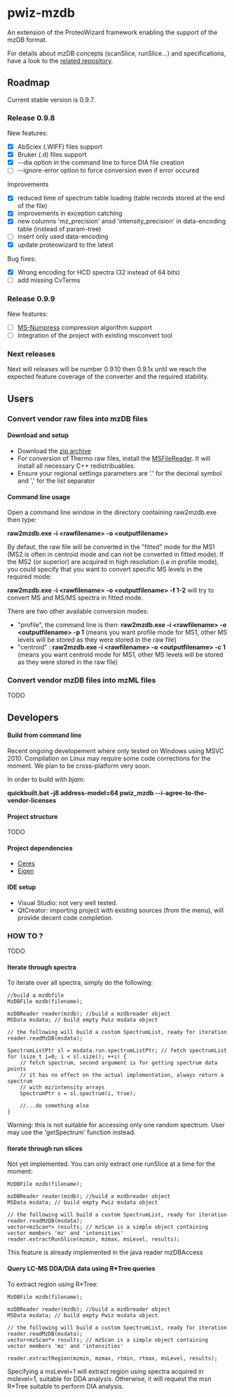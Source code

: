 pwiz-mzdb
=========

An extension of the ProteoWizard framework enabling the support of the mzDB format.

For details about mzDB concepts (scanSlice, runSlice...) and specifications, have a look to the [related repository](http://github.com/mzdb/mzdb-specs).

## Roadmap

Current stable version is 0.9.7.

### Release 0.9.8

New features:
- [x] AbSciex (.WIFF) files support
- [x] Bruker (.d) files support
- [x] --dia option in the command line to force DIA file creation
- [ ] --ignore-error option to force conversion even if error occured

Improvements
- [x] reduced time of spectrum table loading (table records stored at the end of the file)
- [x] improvements in exception catching
- [x] new columns 'mz_precision' ansd 'intensity_precision' in data-encoding table (instead of param-tree)
- [ ] insert only used data-encoding
- [x] update proteowizard to the latest

Bug fixes:
- [x] Wrong encoding for HCD spectra (32 instead of 64 bits)
- [ ] add missing CvTerms

### Release 0.9.9

New features:
- [ ] [MS-Numpress](https://github.com/ms-numpress/ms-numpress) compression algorithm support
- [ ] Integration of the project with existing msconvert tool

### Next releases

Next will releases will be number 0.9.10 then 0.9.1x until we reach the expected feature coverage of the converter and the required stability.

## Users

### Convert vendor raw files into mzDB files

#### Download and setup

* Download the <a href="https://github.com/mzdb/pwiz-mzdb/releases/download/v0.9.7-beta.1/pwiz_mzdb_0.9.7.zip">zip archive</a>
* For conversion of Thermo raw files, install the <a href="http://sjsupport.thermofinnigan.com/public/detail.asp?id=703">MSFileReader</a>. It will install all necessary C++ redistribuables.
* Ensure your regional settings parameters are '.' for the decimal symbol and ',' for the list separator

#### Command line usage

Open a command line window in the directory containing raw2mzdb.exe then type: 

**raw2mzdb.exe -i \<rawfilename\> -o \<outputfilename\>**

By defaut, the raw file will be converted in the "fitted" mode for the MS1 (MS2 is often in centroid mode and can not be converted in fitted mode). If the MS2 (or superior) are acquired in high resolution (i.e in profile mode), you could specify that you want to convert specific MS levels in the required mode:

**raw2mzdb.exe -i \<rawfilename\> -o \<outputfilename\> -f 1-2** will try to convert MS and MS/MS spectra in fitted mode.

There are two other available conversion modes:
* "profile", the command line is then: **raw2mzdb.exe -i \<rawfilename\> -o \<outputfilename\> -p 1** (means you want profile mode for MS1, other MS levels will be stored as they were stored in the raw file)
* "centroid" : **raw2mzdb.exe -i \<rawfilename\> -o \<outputfilename\> -c 1** (means you want centroid mode for MS1, other MS levels will be stored as they were stored in the raw file)

### Convert vendor mzDB files into mzML files

TODO

## Developers

#### Build from command line

Recent ongoing developement where only tested on Windows using MSVC 2010.
Compilation on Linux may require some code corrections for the moment. We plan to be cross-platform very soon.

In order to build with *bjam*:

**quickbuilt.bat -j8 address-model=64 pwiz_mzdb --i-agree-to-the-vendor-licenses**

#### Project structure

TODO

#### Project dependencies

* [Ceres](http://ceres-solver.org/)
* [Eigen](http://eigen.tuxfamily.org/index.php?title=Main_Page)

#### IDE setup

* Visual Studio: not very well tested.
* QtCreator: importing project with existing sources (from the menu), will provide decent code completion.

### HOW TO ?

TODO

#### Iterate through spectra

To iterate over all spectra, simply do the following:

	//build a mzdbfile
	MzDBFile mzdb(filename);
	
	mzDBReader reader(mzdb); //build a mzdbreader object
	MSData msdata; // build empty Pwiz msdata object
	
	// the following will build a custom SpectrumList, ready for iteration
	reader.readMzDB(msdata);
	
	SpectrumListPtr sl = msdata.run.spectrumListPtr; // fetch spectrumList
	for (size_t i=0; i < sl.size(); ++i) {
		// fetch spectrum, second argument is for getting spectrum data points
		// it has no effect on the actual implementation, always return a spectrum
		// with mz/intensity arrays
		SpectrumPtr s = sl.spectrum(i, true);
		
		//...do something else
	}

Warning: this is not suitable for accessing only one random spectrum. User may use the 'getSpectrum' function instead.
	
#### Iterate through run slices

Not yet implemented. You can only extract one runSlice at a time for the moment:

	MzDBFile mzdb(filename);
	
	mzDBReader reader(mzdb); //build a mzdbreader object
	MSData msdata; // build empty Pwiz msdata object
	
	// the following will build a custom SpectrumList, ready for iteration
	reader.readMzDB(msdata);
	vector<mzScan*> results; // mzScan is a simple object containing vector members 'mz' and 'intensities'
	reader.extractRunSlice(mzmin, mzmax, msLevel, results);
	
This feature is already implemented in the java reader mzDBAccess

#### Query LC-MS DDA/DIA data using R*Tree queries

To extract region using R*Tree:

	MzDBFile mzdb(filename);
	
	mzDBReader reader(mzdb); //build a mzdbreader object
	MSData msdata; // build empty Pwiz msdata object
	
	// the following will build a custom SpectrumList, ready for iteration
	reader.readMzDB(msdata);
	vector<mzScan*> results; // mzScan is a simple object containing vector members 'mz' and 'intensities'
	
	reader.extractRegion(mzmin, mzmax, rtmin, rtmax, msLevel, results);

Specifying a msLevel=1 will extract region using spectra acquired in mslevel=1, suitable for DDA analysis. 
Otherwise, it will request the msn R*Tree suitable to perform DIA analysis.   


